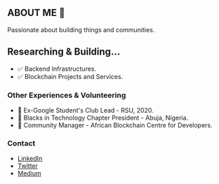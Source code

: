 ## ABOUT ME 🙂
Passionate about building things and communities.


<!-- ### Tech Stack -->

## Researching & Building...
- ✅ Backend Infrastructures.
- ✅ Blockchain Projects and Services.


<!-- 
### Badges & Certifications

🎯 [Emurgo Certified Ethereum Professional Developer](https://www.credly.com/badges/6ee88250-ef37-442b-a8b7-50f1e26417c3/public_url) -->


### Other Experiences & Volunteering

- 🥇 Ex-Google Student's Club Lead - RSU, 2020.
- 🥇 Blacks in Technology Chapter President - Abuja, Nigeria.
- 🥇 Community Manager - African Blockchain Centre for Developers.

### Contact

- [LinkedIn](https://www.linkedin.com/in/otobongfp)
- [Twitter](https://www.twitter.com/otobongfp)
- [Medium](https://medium.com/@otobongpeter)
